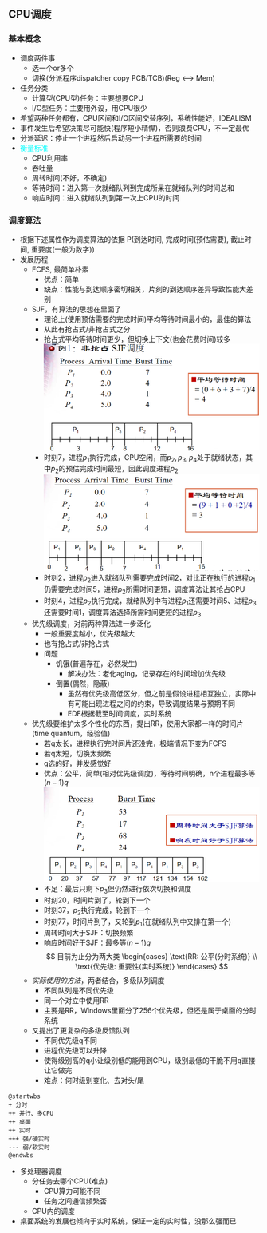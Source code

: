 ## CPU调度
### 基本概念
- 调度两件事
    - 选一个or多个
    - 切换(分派程序dispatcher copy PCB/TCB)(Reg <--> Mem)
- 任务分类
    - 计算型(CPU型)任务：主要想要CPU
    - I/O型任务：主要用外设，用CPU很少
- 希望两种任务都有，CPU区间和I/O区间交替序列，系统性能好，IDEALISM
- 事件发生后希望决策尽可能快(程序短小精悍)，否则浪费CPU，不一定最优
- 分派延迟：停止一个进程然后启动另一个进程所需要的时间
- <font color='cyan'>衡量标准</font>
    - CPU利用率
    - 吞吐量
    - 周转时间(不好，不确定)
    - 等待时间：进入第一次就绪队列到完成所呆在就绪队列的时间总和
    - 响应时间：进入就绪队列到第一次上CPU的时间
### 调度算法
- 根据下述属性作为调度算法的依据
    P(到达时间, 完成时间(预估需要), 截止时间, 重要度(一般为数字))
- 发展历程
    - FCFS, 最简单朴素
        - 优点：简单
        - 缺点：性能与到达顺序密切相关，片刻的到达顺序差异导致性能大差别
    - SJF，有算法的思想在里面了
        - 理论上(使用预估需要的完成时间)平均等待时间最小的，最佳的算法
        - 从此有抢占式/非抢占式之分
        - 抢占式平均等待时间更少，但切换上下文(也会花费时间)较多
        ![](./ref/ch6_1.png)
        - 时刻7，进程$p_1$执行完成，CPU空闲，而$p_2, p_3, p_4$处于就绪状态，其中$p_2$的预估完成时间最短，因此调度进程$p_2$
        ![](./ref/ch6_2.png)
        - 时刻2，进程$p_2$进入就绪队列需要完成时间2，对比正在执行的进程$p_1$仍需要完成时间5，进程$p_2$所需时间更短，调度算法让其抢占CPU
        - 时刻4，进程$p_2$执行完成，就绪队列中有进程$p_1$还需要时间5、进程$p_3$还需要时间1，调度算法选择所需时间更短的进程$p_3$
    - 优先级调度，对前两种算法进一步泛化
        - 一般重要度越小，优先级越大
        - 也有抢占式/非抢占式
        - 问题
            - 饥饿(普遍存在，必然发生)
                - 解决办法：老化aging，记录存在的时间增加优先级
            - 倒置(偶然，隐蔽)
                - 虽然有优先级高低区分，但之前是假设进程相互独立，实际中有可能出现进程之间的约束，导致调度结果与预期不同
                - EDF根据截至时间调度，实时系统
    - 优先级要维护太多个性化的东西，提出RR，使用大家都一样的时间片(time quantum，经验值)
        - 若q太长，进程执行完时间片还没完，极端情况下变为FCFS
        - 若q太短，切换太频繁
        - q选的好，并发感觉好
        - 优点：公平，简单(相对优先级调度)，等待时间明确，n个进程最多等$(n - 1)q$
        ![](./ref/ch6_3.png)
        - 不足：最后只剩下$p_3$但仍然进行依次切换和调度
        - 时刻20，时间片到了，轮到下一个
        - 时刻37，$p_2$执行完成，轮到下一个
        - 时刻77，时间片到了，又轮到$p_1$(在就绪队列中又排在第一个)
        - 周转时间大于SJF：切换频繁
        - 响应时间好于SJF：最多等$(n - 1)q$
    $$
        目前为止分为两大类
        \begin{cases}
        \text{RR: 公平(分时系统)} \\
        \text{优先级: 重要性(实时系统)}
        \end{cases}
    $$
    - *实际使用的方法*，两者结合，多级队列调度
        - 不同队列是不同优先级
        - 同一个对立中使用RR
        - 主要是RR，Windows里面分了256个优先级，但还是属于桌面的分时系统
    - 又提出了更复杂的多级反馈队列
        - 不同优先级q不同
        - 进程优先级可以升降
        - 使得级别高的q小让级别低的能用到CPU，级别最低的干脆不用q直接让它做完
        - 难点：何时级别变化、去对头/尾
```puml
@startwbs
+ 分时
++ 并行、多CPU
++ 桌面
++ 实时
+++ 强/硬实时
--- 弱/软实时
@endwbs
```
- 多处理器调度
    - 分任务去哪个CPU(难点)
        - CPU算力可能不同
        - 任务之间通信频繁否
    - CPU内的调度
- 桌面系统的发展也倾向于实时系统，保证一定的实时性，没那么强而已
        
        